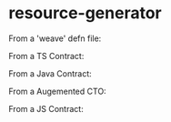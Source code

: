# resource-generator

From a 'weave' defn file:



From a TS Contract:

From a Java Contract:

From a Augemented CTO:


From a JS Contract: